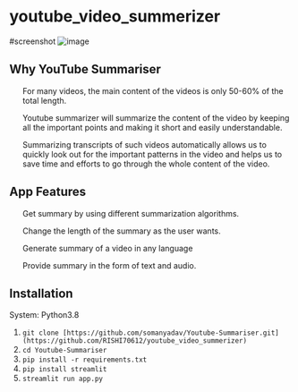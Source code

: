 # youtube_video_summerizer
#screenshot 
![image](https://github.com/RISHI70612/youtube_video_summerizer/assets/84913910/f2f515b6-33d5-43d3-9fa7-3453be6bb9fd)


## Why YouTube Summariser

<ul>For many videos, the main content of the videos is only 50-60% of the total length.</ul>

<ul>Youtube summarizer will summarize the content of the video by keeping all the important points and making it short and easily understandable.</ul>

<ul>Summarizing transcripts of such videos automatically allows us to quickly look out for the important patterns in the video and helps us to save time and efforts to go through the whole content of the video.</ul>

## App Features

<ol>Get summary by using different summarization algorithms.</ol>

<ol>Change the length of the summary as the user wants.</ol>

<ol>Generate summary of a video in any language</ol>

<ol>Provide summary in the form of text and audio.</ol>

## Installation

System: Python3.8

1. ```git clone [https://github.com/somanyadav/Youtube-Summariser.git](https://github.com/RISHI70612/youtube_video_summerizer)```
2. ```cd Youtube-Summariser```
3. ```pip install -r requirements.txt```
4. ```pip install streamlit```
5. ```streamlit run app.py```


